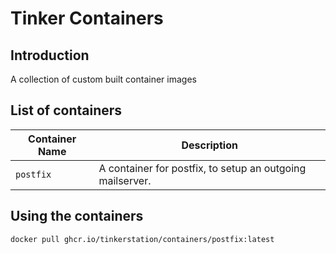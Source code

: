 # Tinker Containers

## Introduction
A collection of custom built container images

## List of containers
|    Container Name            |  Description                          |
|------------------------------|---------------------------------------|
| `postfix`| A container for postfix, to setup an outgoing mailserver. |

## Using the containers 
```bash
docker pull ghcr.io/tinkerstation/containers/postfix:latest
```
